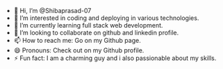 - 👋 Hi, I’m @Shibaprasad-07
- 👀 I’m interested in coding and deploying in various technologies.
- 🌱 I’m currently learning full stack web development.
- 💞️ I’m looking to collaborate on github and linkedin profile.
- 📫 How to reach me: Go on my Github page.
- 😄 Pronouns: Check out on my Github profile.
- ⚡ Fun fact: I am a charming guy and i also passionable about my skills.

<!---
Shibaprasad-07/Shibaprasad-07 is a ✨ special ✨ repository because its `README.md` (this file) appears on your GitHub profile.
You can click the Preview link to take a look at your changes.
--->
